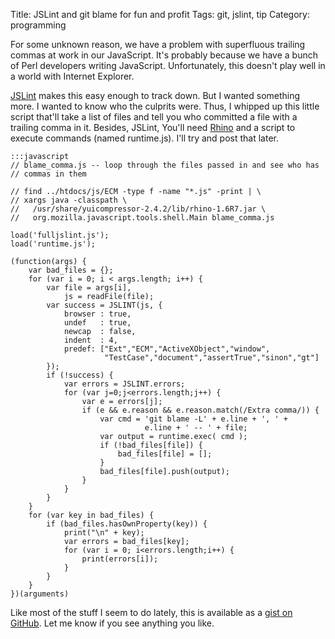 Title: JSLint and git blame for fun and profit
Tags: git, jslint, tip
Category: programming


For some unknown reason, we have a problem with superfluous trailing commas at
work in our JavaScript. It's probably because we have a bunch of Perl
developers writing JavaScript. Unfortunately, this doesn't play well in a
world with Internet Explorer.

[JSLint](http://www.jslint.com) makes this easy enough to track down. But I
wanted something more. I wanted to know who the culprits were. Thus, I whipped
up this little script that'll take a list of files and tell you who committed
a file with a trailing comma in it. Besides, JSLint, You'll need
[Rhino](https://www.mozilla.org/rhino/) and a script to execute commands
(named runtime.js). I'll try and post that later.

    :::javascript
    // blame_comma.js -- loop through the files passed in and see who has
    // commas in them
    
    // find ../htdocs/js/ECM -type f -name "*.js" -print | \
    // xargs java -classpath \
    //   /usr/share/yuicompressor-2.4.2/lib/rhino-1.6R7.jar \
    //   org.mozilla.javascript.tools.shell.Main blame_comma.js
    
    load('fulljslint.js');
    load('runtime.js');
    
    (function(args) {
        var bad_files = {};
        for (var i = 0; i < args.length; i++) {
            var file = args[i],
                js = readFile(file);
            var success = JSLINT(js, {
    		    browser : true,
                undef   : true,
                newcap  : false,
                indent  : 4,
                predef: ["Ext","ECM","ActiveXObject","window",
                         "TestCase","document","assertTrue","sinon","gt"]
    	    });
            if (!success) {
                var errors = JSLINT.errors;
                for (var j=0;j<errors.length;j++) {
                    var e = errors[j];
                    if (e && e.reason && e.reason.match(/Extra comma/)) {
                        var cmd = 'git blame -L' + e.line + ', ' +
                                  e.line + ' -- ' + file;
                        var output = runtime.exec( cmd );
                        if (!bad_files[file]) {
                            bad_files[file] = [];
                        }
                        bad_files[file].push(output);
                    }
                }
            }
        }
        for (var key in bad_files) {
            if (bad_files.hasOwnProperty(key)) {
                print("\n" + key);
                var errors = bad_files[key];
                for (var i = 0; i<errors.length;i++) {
                    print(errors[i]);
                }
            }
        }
    })(arguments)

Like most of the stuff I seem to do lately, this is available as a
[gist on GitHub](https://gist.github.com/947059). Let me know if you see
anything you like.
